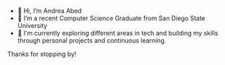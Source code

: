 - 👋 Hi, I’m Andrea Abed
- 🌱 I’m a recent Computer Science Graduate from San Diego State University
- 👀 I'm currently exploring different areas in tech and building my skills through personal projects and continuous learning.

Thanks for stopping by!
<!---
abed-andrea/abed-andrea is a ✨ special ✨ repository because its `README.md` (this file) appears on your GitHub profile.
You can click the Preview link to take a look at your changes.
--->
